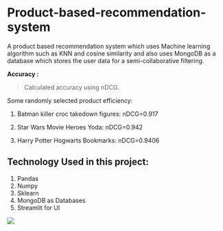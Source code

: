 # Product-based-recommendation-system
A product based recommendation system which uses Machine learning algorithm such as KNN and cosine similarity and also uses MongoDB as a database which stores the user data for a semi-collaborative filtering. 

**Accuracy :** 
>Calculated accuracy using nDCG. 

Some randomly selected product efficiency: 
 1. Batman killer croc takedown figures: nDCG=0.917 

 2. Star Wars Movie Heroes Yoda: nDCG=0.942
 
 3. Harry Potter Hogwarts Bookmarks: nDCG=0.9406 
 
 ## Technology Used in this project: 
 
 1. Pandas 
 2. Numpy 
 3. Sklearn 
 4. MongoDB as Databases  
 5. Streamlit for UI  

![](images/Capture.PNG)
